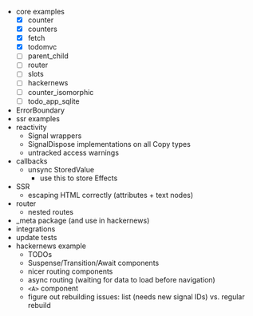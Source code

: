 - core examples
    - [x] counter
    - [x] counters
    - [x] fetch
    - [x] todomvc 
    - [ ] parent\_child
    - [ ] router
    - [ ] slots 
    - [ ] hackernews
    - [ ] counter\_isomorphic
    - [ ] todo\_app\_sqlite
- ErrorBoundary
- ssr examples
- reactivity 
    - Signal wrappers
    - SignalDispose implementations on all Copy types
    - untracked access warnings
- callbacks
    - unsync StoredValue
        - use this to store Effects
- SSR
    - escaping HTML correctly (attributes + text nodes)
- router
    - nested routes
- \_meta package (and use in hackernews)
- integrations
- update tests
- hackernews example
  - TODOs
  - Suspense/Transition/Await components
  - nicer routing components
  - async routing (waiting for data to load before navigation)
  - `<A>` component
  - figure out rebuilding issues: list (needs new signal IDs) vs. regular rebuild
